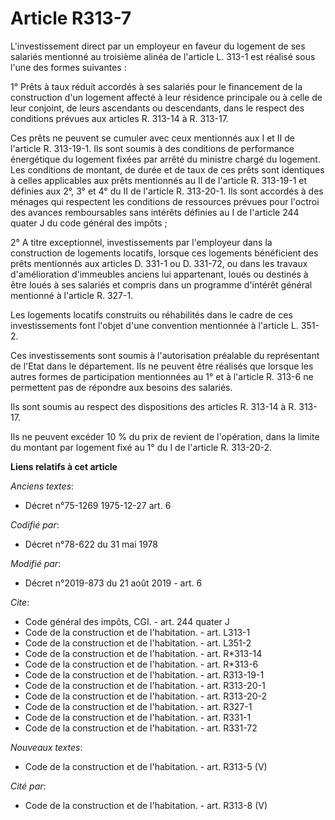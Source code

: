 # Article R313-7

L'investissement direct par un employeur en faveur du logement de ses salariés mentionné au troisième alinéa de l'article L.
313-1 est réalisé sous l'une des formes suivantes :

1° Prêts à taux réduit accordés à ses salariés pour le financement de la construction d'un logement affecté à leur résidence
principale ou à celle de leur conjoint, de leurs ascendants ou descendants, dans le respect des conditions prévues aux
articles R. 313-14 à R. 313-17.

Ces prêts ne peuvent se cumuler avec ceux mentionnés aux I et II de l'article R. 313-19-1. Ils sont soumis à des conditions
de performance énergétique du logement fixées par arrêté du ministre chargé du logement. Les conditions de montant, de durée
et de taux de ces prêts sont identiques à celles applicables aux prêts mentionnés au II de l'article R. 313-19-1 et définies
aux 2°, 3° et 4° du II de l'article R. 313-20-1. Ils sont accordés à des ménages qui respectent les conditions de ressources
prévues pour l'octroi des avances remboursables sans intérêts définies au I de l'article 244 quater J du code général des
impôts ;

2° A titre exceptionnel, investissements par l'employeur dans la construction de logements locatifs, lorsque ces logements
bénéficient des prêts mentionnés aux articles D. 331-1 ou D. 331-72, ou dans les travaux d'amélioration d'immeubles anciens
lui appartenant, loués ou destinés à être loués à ses salariés et compris dans un programme d'intérêt général mentionné à
l'article R. 327-1.

Les logements locatifs construits ou réhabilités dans le cadre de ces investissements font l'objet d'une convention
mentionnée à l'article L. 351-2. 

Ces investissements sont soumis à l'autorisation préalable du représentant de l'Etat dans le département. Ils ne peuvent être
réalisés que lorsque les autres formes de participation mentionnées au 1° et à l'article R. 313-6 ne permettent pas de
répondre aux besoins des salariés.

Ils sont soumis au respect des dispositions des articles R. 313-14 à R. 313-17.

Ils ne peuvent excéder 10 % du prix de revient de l'opération, dans la limite du montant par logement fixé au 1° du I de
l'article R. 313-20-2.

**Liens relatifs à cet article**

_Anciens textes_:

  - Décret n°75-1269 1975-12-27 art. 6

_Codifié par_:

  - Décret n°78-622 du 31 mai 1978

_Modifié par_:

  - Décret n°2019-873 du 21 août 2019 - art. 6

_Cite_:

  - Code général des impôts, CGI. - art. 244 quater J
  - Code de la construction et de l'habitation. - art. L313-1
  - Code de la construction et de l'habitation. - art. L351-2
  - Code de la construction et de l'habitation. - art. R*313-14
  - Code de la construction et de l'habitation. - art. R*313-6
  - Code de la construction et de l'habitation. - art. R313-19-1
  - Code de la construction et de l'habitation. - art. R313-20-1
  - Code de la construction et de l'habitation. - art. R313-20-2
  - Code de la construction et de l'habitation. - art. R327-1
  - Code de la construction et de l'habitation. - art. R331-1
  - Code de la construction et de l'habitation. - art. R331-72

_Nouveaux textes_:

  - Code de la construction et de l'habitation. - art. R313-5 (V)

_Cité par_:

  - Code de la construction et de l'habitation. - art. R313-8 (V)
